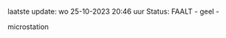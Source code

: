 laatste update: 
wo 25-10-2023 20:46   uur 
Status: FAALT - geel - 
<div class="service Y">microstation</div>